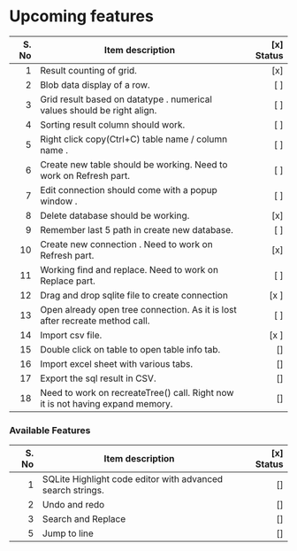 # Upcoming features

| S. No | Item description                                                             | [x] Status |
| ----: | ---------------------------------------------------------------------------- | ---------: |
| 1     | Result counting of grid.                                                     | [x]        |
| 2     | Blob data display of a row.                                                  | [ ]        |
| 3     | Grid result based on datatype . numerical values should be right align.      | [ ]        |
| 4     | Sorting result column should work.                                           | [ ]        |
| 5     | Right click copy(Ctrl+C) table name / column name .                          | [ ]        |
| 6     | Create new table should be working. Need to work on Refresh part.            | [ ]        |
| 7     | Edit connection should come with a popup window .                            | [ ]        |
| 8     | Delete database should be working.                                           | [x]        |
| 9     | Remember last 5 path in create new database.                                 | [ ]        |
| 10    | Create new connection . Need to work on Refresh part.                        | [x]        |
| 11    | Working find and replace. Need to work on Replace part.                      | [ ]        |
| 12    | Drag and drop sqlite file to create connection                               | [x ]        |
| 13    | Open already open tree connection. As it is lost after recreate method call. | [ ]        |
| 14    | Import csv file.                                                             | [x ]       |
| 15    | Double click on table to open table info tab.                                | []         |
| 16    | Import excel sheet with various tabs.                                        | []         |
| 17     | Export the sql result in CSV.                              | []         |
| 18    | Need to work on recreateTree() call. Right now it is not having expand memory.                              | []         |

### Available Features

| S. No | Item description                                           | [x] Status |
| ----: | ---------------------------------------------------------- | ---------: |
| 1     | SQLite Highlight code editor with advanced search strings. | []         |
| 2     | Undo and redo                                              | []         |
| 3     | Search and Replace                                         | []         |
| 5     | Jump to line                                               | []         |
